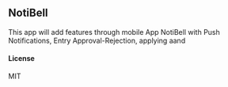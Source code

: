 ## NotiBell

This app will add features through mobile App NotiBell with Push Notifications, Entry Approval-Rejection, applying aand 

#### License

MIT